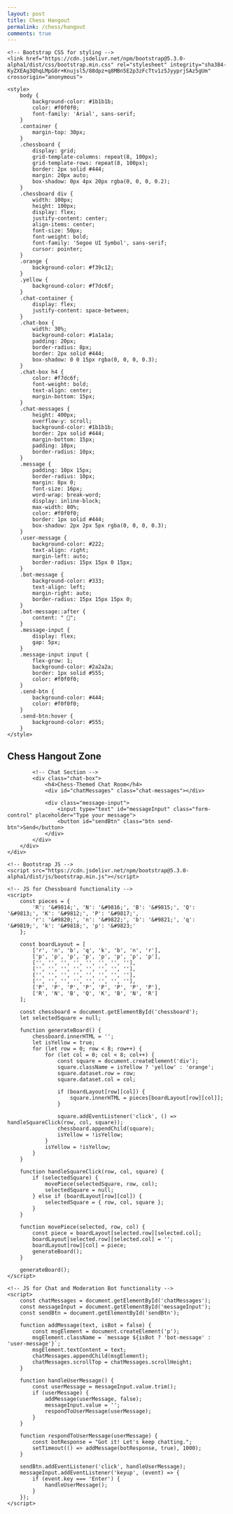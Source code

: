 ```yaml
---
layout: post
title: Chess Hangout
permalink: /chess/hangout
comments: true
---
```


<!DOCTYPE html>
<html lang="en">
<head>
    <meta charset="UTF-8">
    <meta name="viewport" content="width=device-width, initial-scale=1.0">
    <meta http-equiv="X-UA-Compatible" content="ie=edge">
    <title>Chess Hangout Zone</title>

    <!-- Bootstrap CSS for styling -->
    <link href="https://cdn.jsdelivr.net/npm/bootstrap@5.3.0-alpha1/dist/css/bootstrap.min.css" rel="stylesheet" integrity="sha384-KyZXEAg3QhqLMpG8r+Knujsl5/88dpz+q8MBn5E2p3zFcTtv1z5JyyprjSAz5gUm" crossorigin="anonymous">
    
    <style>
        body {
            background-color: #1b1b1b;
            color: #f0f0f0;
            font-family: 'Arial', sans-serif;
        }
        .container {
            margin-top: 30px;
        }
        .chessboard {
            display: grid;
            grid-template-columns: repeat(8, 100px);
            grid-template-rows: repeat(8, 100px);
            border: 2px solid #444;
            margin: 20px auto;
            box-shadow: 0px 4px 20px rgba(0, 0, 0, 0.2);
        }
        .chessboard div {
            width: 100px;
            height: 100px;
            display: flex;
            justify-content: center;
            align-items: center;
            font-size: 50px;
            font-weight: bold;
            font-family: 'Segoe UI Symbol', sans-serif;
            cursor: pointer;
        }
        .orange {
            background-color: #f39c12;
        }
        .yellow {
            background-color: #f7dc6f;
        }
        .chat-container {
            display: flex;
            justify-content: space-between;
        }
        .chat-box {
            width: 30%;
            background-color: #1a1a1a;
            padding: 20px;
            border-radius: 8px;
            border: 2px solid #444;
            box-shadow: 0 0 15px rgba(0, 0, 0, 0.3);
        }
        .chat-box h4 {
            color: #f7dc6f;
            font-weight: bold;
            text-align: center;
            margin-bottom: 15px;
        }
        .chat-messages {
            height: 400px;
            overflow-y: scroll;
            background-color: #1b1b1b;
            border: 2px solid #444;
            margin-bottom: 15px;
            padding: 10px;
            border-radius: 10px;
        }
        .message {
            padding: 10px 15px;
            border-radius: 10px;
            margin: 8px 0;
            font-size: 16px;
            word-wrap: break-word;
            display: inline-block;
            max-width: 80%;
            color: #f0f0f0;
            border: 1px solid #444;
            box-shadow: 2px 2px 5px rgba(0, 0, 0, 0.3);
        }
        .user-message {
            background-color: #222;
            text-align: right;
            margin-left: auto;
            border-radius: 15px 15px 0 15px;
        }
        .bot-message {
            background-color: #333;
            text-align: left;
            margin-right: auto;
            border-radius: 15px 15px 15px 0;
        }
        .bot-message::after {
            content: " 🤖";
        }
        .message-input {
            display: flex;
            gap: 5px;
        }
        .message-input input {
            flex-grow: 1;
            background-color: #2a2a2a;
            border: 1px solid #555;
            color: #f0f0f0;
        }
        .send-btn {
            background-color: #444;
            color: #f0f0f0;
        }
        .send-btn:hover {
            background-color: #555;
        }
    </style>
</head>

<body>
    <div class="container">
        <h2 class="text-center">Chess Hangout Zone</h2>
        <div class="chat-container">
            <!-- Chessboard -->
            <div class="chessboard" id="chessboard"></div>

            <!-- Chat Section -->
            <div class="chat-box">
                <h4>Chess-Themed Chat Room</h4>
                <div id="chatMessages" class="chat-messages"></div>

                <div class="message-input">
                    <input type="text" id="messageInput" class="form-control" placeholder="Type your message">
                    <button id="sendBtn" class="btn send-btn">Send</button>
                </div>
            </div>
        </div>
    </div>

    <!-- Bootstrap JS -->
    <script src="https://cdn.jsdelivr.net/npm/bootstrap@5.3.0-alpha1/dist/js/bootstrap.min.js"></script>

    <!-- JS for Chessboard functionality -->
    <script>
        const pieces = {
            'R': '&#9814;', 'N': '&#9816;', 'B': '&#9815;', 'Q': '&#9813;', 'K': '&#9812;', 'P': '&#9817;',
            'r': '&#9820;', 'n': '&#9822;', 'b': '&#9821;', 'q': '&#9819;', 'k': '&#9818;', 'p': '&#9823;'
        };

        const boardLayout = [
            ['r', 'n', 'b', 'q', 'k', 'b', 'n', 'r'],
            ['p', 'p', 'p', 'p', 'p', 'p', 'p', 'p'],
            ['', '', '', '', '', '', '', ''],
            ['', '', '', '', '', '', '', ''],
            ['', '', '', '', '', '', '', ''],
            ['', '', '', '', '', '', '', ''],
            ['P', 'P', 'P', 'P', 'P', 'P', 'P', 'P'],
            ['R', 'N', 'B', 'Q', 'K', 'B', 'N', 'R']
        ];

        const chessboard = document.getElementById('chessboard');
        let selectedSquare = null;

        function generateBoard() {
            chessboard.innerHTML = '';
            let isYellow = true;
            for (let row = 0; row < 8; row++) {
                for (let col = 0; col < 8; col++) {
                    const square = document.createElement('div');
                    square.className = isYellow ? 'yellow' : 'orange';
                    square.dataset.row = row;
                    square.dataset.col = col;

                    if (boardLayout[row][col]) {
                        square.innerHTML = pieces[boardLayout[row][col]];
                    }

                    square.addEventListener('click', () => handleSquareClick(row, col, square));
                    chessboard.appendChild(square);
                    isYellow = !isYellow;
                }
                isYellow = !isYellow;
            }
        }

        function handleSquareClick(row, col, square) {
            if (selectedSquare) {
                movePiece(selectedSquare, row, col);
                selectedSquare = null;
            } else if (boardLayout[row][col]) {
                selectedSquare = { row, col, square };
            }
        }

        function movePiece(selected, row, col) {
            const piece = boardLayout[selected.row][selected.col];
            boardLayout[selected.row][selected.col] = '';
            boardLayout[row][col] = piece;
            generateBoard();
        }

        generateBoard();
    </script>

    <!-- JS for Chat and Moderation Bot functionality -->
    <script>
        const chatMessages = document.getElementById('chatMessages');
        const messageInput = document.getElementById('messageInput');
        const sendBtn = document.getElementById('sendBtn');

        function addMessage(text, isBot = false) {
            const msgElement = document.createElement('p');
            msgElement.className = `message ${isBot ? 'bot-message' : 'user-message'}`;
            msgElement.textContent = text;
            chatMessages.appendChild(msgElement);
            chatMessages.scrollTop = chatMessages.scrollHeight;
        }

        function handleUserMessage() {
            const userMessage = messageInput.value.trim();
            if (userMessage) {
                addMessage(userMessage, false);
                messageInput.value = '';
                respondToUserMessage(userMessage);
            }
        }

        function respondToUserMessage(userMessage) {
            const botResponse = "Got it! Let's keep chatting.";
            setTimeout(() => addMessage(botResponse, true), 1000);
        }

        sendBtn.addEventListener('click', handleUserMessage);
        messageInput.addEventListener('keyup', (event) => {
            if (event.key === 'Enter') {
                handleUserMessage();
            }
        });
    </script>
</body>
</html>
